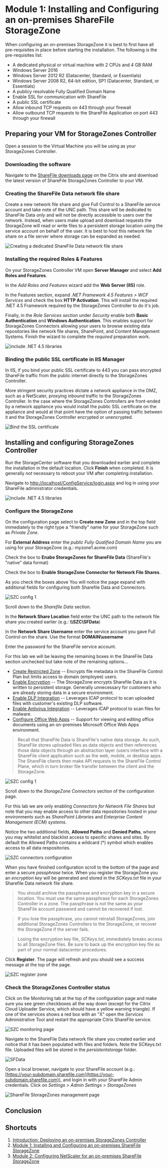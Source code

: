 # Module 1: Installing and Configuring an on-premises ShareFile StorageZone

When configuring an on-premises StorageZone it is best to first have all pre-requisites in place before starting the installation. The following is the pre-requisites list:

* A dedicated physical or virtual machine with 2 CPUs and 4 GB RAM
 * Windows Server 2016
 * Windows Server 2012 R2 (Datacenter, Standard, or Essentials)
 * Windows Server 2008 R2, 64-bit edition, SP1 (Datacenter, Standard, or Essentials)
* A publicy resolvable Fully Qualified Domain Name
* Enable SSL for communication with ShareFile
* A public SSL certificate
* Allow inbound TCP requests on 443 through your firewall
* Allow outbound TCP requests to the ShareFile Application on port 443 through your firewall

## Preparing your VM for StorageZones Controller 

Open a session to the Virtual Machine you will be using as your StorageZones Controller. 

### Downloading the software

Navigate to the [ShareFile downloads page](https://www.citrix.com/downloads/sharefile/) on the Citrix site and download the latest version of ShareFile StorageZones Controller to your VM.

### Creating the ShareFile Data network file share

Create a new network file share and give Full Control to a ShareFile service account and take note of the UNC path. This share will be dedicated to ShareFile Data *only* and will not be directly accessible to users over the network. Instead, when users make upload and download requests the StorageZone will read or write files to a persistent storage location using the service account on behalf of the user. It is best to host this network file share on a file server where storage can be expanded as needed.

![Creating a dedicated ShareFile Data network file share](images/create-sfdata-shared-folder.gif)

### Installing the required Roles & Features

On your StorageZones Controller VM open **Server Manager** and select **Add Roles and Features**.

In the _Add Roles and Features_ wizard add the **Web Server (IIS)** role.

In the Features section, expand *.NET Framework 4.5 Features > WCF Services* and check the box **HTTP Activation**. This will install the required .NET 4.5 Framework required by the StorageZones Controller to do it's job.

Finally, in the _Role Services section_ under _Security_ enable both **Basic Authentication** and **Windows Authentication**. This enables support for StorageZones Connectors allowing your users to browse existing data repositories like network file shares, SharePoint, and Content Management Systems. Finish the wizard to complete the *required* preparation work.

![include .NET 4.5 libraries](images/roles-and-features.gif)

### Binding the public SSL certificate in IIS Manager

In IIS, if you bind your public SSL certificate to 443 you can pass encrypted ShareFile traffic from the public internet directly to the StorageZones Controller.

More stringent security practices dictate a network appliance in the DMZ, such as a NetScaler, proxying inbound traffic to the StorageZones Controller. In the case where the StorageZones Controllers are front-ended by a network appliance you would install the public SSL certificate on the appliance and would at that point have the option of passing traffic between it and the StorageZones Controller encrypted or unencrypted.

![Bind the SSL certificate](images/iis-ssl-binding.gif)

## Installing and configuring StorageZones Controller

Run the StorageCenter software that you downloaded earlier and complete the installation in the default location. Click **Finish** when completed. It is generally *not* necessary to reboot your VM after completing installation.

Navigate to [http://localhost/ConfigService/login.aspx](http://localhost/ConfigService/login.aspx) and log in using your ShareFile administrator credentials.

![include .NET 4.5 libraries](images/szc-config-login.gif)

### Configure the StorageZone

On the configuration page select to **Create new Zone** and in the top field immediately to the right type a "friendly" name for your StorageZone such as *Private Zone*.

For **External Address** enter the *public Fully Qualified Domain Name* you are using for your StorageZone (e.g.: myzone1.acme.com)

Check the box to **Enabe StorageZones for ShareFile Data** (ShareFile's "native" data format) 

Check the box to **Enable StorageZone Connector for Network File Shares**.

As you check the boxes above You will notice the page expand with additional fields for configuring both Sharefile Data and Connectors.

![SZC config 1](images/szc-config-1.gif)

Scroll down to the *Sharefile Data* section.

In the **Network Share Location** field enter the UNC path to the network file share you created earlier (e.g.: **\\\SZC\SFData**)

In the **Network Share Username** enter the service account you gave Full Control on the share. Use the format **DOMAIN\username**

Enter the password for the ShareFile service account.

For this lab we will be leaving the remaining boxes in the ShareFile Data section unchecked but take note of the remaining options…

* [Create Restricted Zone](https://docs.citrix.com/en-us/storagezones-controller/4-0/restricted-storagezones.html) -- Encrypts file metadata in the ShareFile Control Plan but limits access to domain (employee) users.
* [Enable Encryption](https://docs.citrix.com/en-us/storagezones-controller/5-0/install/controller.html) -- The StorageZone encrypts Sharefile Data as it is written to persistent storage. Generally unnecessary for customers who are already storing data in a secure environment.
* [Enable DLP Integration](https://docs.citrix.com/en-us/storagezones-controller/5-0/data-loss-prevention.html) -- Leverages ICAP protocol to scan uploaded files with customer's existing DLP software. 
* [Enable Antivirus Integration](http://docs.citrix.com/en-us/storagezones-controller/5-0/manage-storagezone-controllers/antivirus-scans.html) -- Leverages ICAP protocol to scan files for malware.
* [Configure Office Web Apps](http://docs.citrix.com/en-us/storagezones-controller/4-0/sf-install-storagezones/configure-storagezones-controller-for-web-app-previews--thumbnai.html) -- Support for viewing and editing office documents using an on-premises Microsoft Office Web Apps environment.

> Recall that ShareFile Data is ShareFile's native data storage. As such, ShareFile stores uploaded files as data objects and then references those data objects through an abstraction layer (users interface with a ShareFile client application such as the web, mobile, or desktop apps. The ShareFile clients then make API requests to the ShareFile Control Plane, which in turn broker file transfer between the client and the StorageZone.

![SZC config 1](images/szc-config-2.png)

Scroll down to the *StorageZone Connectors* section of the configuration page.

For this lab we are only enabling *Connectors for Network File Shares* but note that you may enable access to other data repositories hosted in your environments such as *SharePoint Libraries* and *Enterprise Content Management (ECM) systems*.

Notice the two additional fields, **Allowed Paths** and **Denied Paths**, where you may whitelist and blacklist access to specific shares and sites. By default the Allowed Paths contains a wildcard (*) symbol which enables access to all data respositories.

![SZC connectors configuration](images/szc-config-connectors.png)

When you have finished configuration scroll to the bottom of the page and enter a secure *passphrase* twice. When you register the StorageZone you an *encryption key* will be generated and stored in the *SCKeys.txt* file in your Sharefile Data network file share.

> You should archive the passphrase and encryption key in a secure location.
You must use the same passphrase for each StorageZones Controller in a zone. The passphrase is not the same as your ShareFile account password and cannot be recovered if lost. 

> If you lose the passphrase, you cannot reinstall StorageZones, join additional StorageZones Controllers to the StorageZone, or recover the StorageZone if the server fails.

> Losing the encryption key file, *SCKeys.txt*, immediately breaks access to all StorageZone files. Be sure to back up the encryption key file as part of your normal datacenter procedures.

Click **Register**. The page will refresh and you should see a success message at the top of the page.

![SZC register zone](images/szc-config-register.png)

### Check the StorageZones Controller status

Click on the Monitoring tab at the top of the configuration page and make sure you see green checkboxes all the way down (except for the Citrix Cloud Uploader Service, which should have a yellow warning triangle). If one of the services shows a red box with an "X" open the *Services* Administrative Tool and restart the appropriate Citrix ShareFile service.

![SZC monitoring page](images/szc-monitoring.png)

Navigate to the ShareFile Data network file share you created earlier and notice that it has been populated with files and folders. Note the SCKeys.txt file. Uploaded files  will be stored in the *persistentstorage* folder.

![SFData](images/SFData-before-after.gif)

Open a local browser, navigate to your ShareFile account (e.g.: [https://your-subdomain.sharefile.com](https://your-subdomain.sharefile.com)), and login in with your ShareFile Admin credentials. Click on *Settings > Admin Settings > StorageZones*

![ShareFile StorageZones management page](images/sf-sz-mgmt.gif)

## Conclusion

## Shortcuts

1. [Introduction: Deploying an on-premises StorageZones Controller](../)
2. [Module 1: Installing and Configuring an on-premises ShareFile StorageZone](../Module-1)
3. [Module 2: Configuring NetScaler for an on-premises ShareFile StorageZone](../Module-2)

